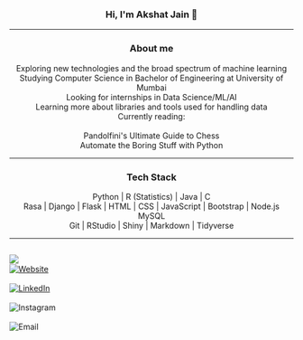 <!-- <img src="https://komarev.com/ghpvc/?username=akshatt" alt="akshatt"/> --> 
<h3 align="center"> Hi, I'm Akshat Jain 👋 </h3>

------

<h3 align="center"> About me </h3>
<p align="center">Exploring new technologies and the broad spectrum of machine learning<br>Studying Computer Science in Bachelor of Engineering at University of Mumbai<br>Looking for internships in Data Science/ML/AI<br>Learning more about libraries and tools used for handling data<br>Currently reading:<br><br>Pandolfini's Ultimate Guide to Chess<br>Automate the Boring Stuff with Python</p>

------

<h3 align="center"> Tech Stack </h3>
<p align="center">Python | R (Statistics) | Java | C <br>Rasa | Django | Flask | HTML | CSS | JavaScript | Bootstrap | Node.js <br>MySQL<br> Git | RStudio | Shiny | Markdown | Tidyverse<br> </p>  

------

<!-- <a><img align="left" src="https://github-readme-stats.vercel.app/api/top-langs/?username=akshatt&theme=algolia" /></a> -->
<p style="display:inline-block">
<a><img align="left" src="https://github-readme-stats.vercel.app/api?username=akshatt&count_private=true&show_icons=true&theme=algolia" /></a>
<br><a href="https://akshatt.github.io/"><img alt="Website" src="https://img.shields.io/badge/Website-black?style=flat&logo=google-chrome"></a><br><br>
<a href="https://linkedin.com/in/akshatjain31/"><img alt="LinkedIn" src="https://img.shields.io/badge/LinkedIn-black?style=flat&logo=linkedin"></a><br><br>
<a href="https://www.instagram.com/_akshatjain/"><img alt="Instagram" align="left" src="https://img.shields.io/badge/Instagram-black?style=flat&logo=instagram"></a><br><br>
<a href="mailto:jain.akshat31@gmail.com"><img alt="Email" align="left" src="https://img.shields.io/badge/Email-black?style=flat&logo=gmail"></a>
</p>


